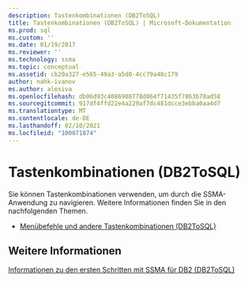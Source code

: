```yaml
---
description: Tastenkombinationen (DB2ToSQL)
title: Tastenkombinationen (DB2ToSQL) | Microsoft-Dokumentation
ms.prod: sql
ms.custom: ''
ms.date: 01/19/2017
ms.reviewer: ''
ms.technology: ssma
ms.topic: conceptual
ms.assetid: cb20a327-e565-49a3-a5d0-4cc79a48c179
author: nahk-ivanov
ms.author: alexiva
ms.openlocfilehash: db06d93c4086908778d064f71435f7863b78ad58
ms.sourcegitcommit: 917df4ffd22e4a229af7dc481dcce3ebba0aa4d7
ms.translationtype: MT
ms.contentlocale: de-DE
ms.lasthandoff: 02/10/2021
ms.locfileid: "100071874"
---
```

# <a name="shortcut-keys-db2tosql"></a>Tastenkombinationen (DB2ToSQL)
Sie können Tastenkombinationen verwenden, um durch die SSMA-Anwendung zu navigieren. Weitere Informationen finden Sie in den nachfolgenden Themen.  
  
-   [Menübefehle und andere Tastenkombinationen &#40;DB2ToSQL&#41;](../../ssma/db2/menu-commands-and-other-shortcut-keys-db2tosql.md)  
  
## <a name="see-also"></a>Weitere Informationen  
[Informationen zu den ersten Schritten mit SSMA für DB2 &#40;DB2ToSQL&#41;](../../ssma/db2/getting-started-with-ssma-for-db2-db2tosql.md)  
  
